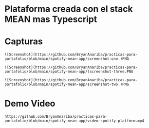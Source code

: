 # Plataforma creada con el stack MEAN mas Typescript


# Capturas
    ![Screenshot](https://github.com/BryanAnariba/practicas-para-portafolio/blob/main/spotify-mean-app/screenshot-one.)PNG

    ![Screenshot](https://github.com/BryanAnariba/practicas-para-portafolio/blob/main/spotify-mean-app/)screenshot-three.PNG

    ![Screenshot](https://github.com/BryanAnariba/practicas-para-portafolio/blob/main/spotify-mean-app/screenshot-two.)PNG

# Demo Video 
    https://github.com/BryanAnariba/practicas-para-portafolio/blob/main/spotify-mean-app/video-spotify-platform.mp4